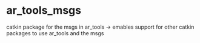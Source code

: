 ar_tools_msgs
=============

catkin package for the msgs in ar_tools -> emables support for other catkin packages to use ar_tools and the msgs
